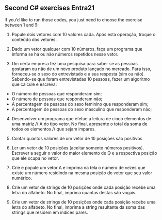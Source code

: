 ## Second C# exercises Entra21

If you'd like to run those codes, you just need to choose the exercise between 1 and 9:

1. Popule dois vetores com 10 valores cada. Após esta operação, troque o conteúdo dos vetores.

2. Dado um vetor qualquer com 10 números, faça um programa que informa se há ou não números repetidos nesse vetor.

3. Um certa empresa fez uma pesquisa para saber se as pessoas gostaram ou não de um novo produto lançado no mercado. Para isso, forneceu-se o sexo do entrevistado e a sua resposta (sim ou não). Sabendo-se que foram entrevistadas 10 pessoas, fazer um algoritmo que calcule e escreva:
- O número de pessoas que responderam sim;
- O número de pessoas que responderam não;
- A percentagem de pessoas do sexo feminino que responderam sim;
- A percentagem de pessoas do sexo masculino que responderam não;

4. Desenvolver um programa que efetue a leitura de cinco elementos de uma matriz // A do tipo vetor. No final, apresente o total da soma de todos os elementos // que sejam impares.

5. Contar quantos valores de um vetor de 10 posições são positivos.

6. Ler um vetor de 10 posições (aceitar somente números positivos). Escrever a seguir o valor do maior elemento de Q e a respectiva posição que ele ocupa no vetor.

7. Crie e popule um vetor A e imprima na tela o número de vezes que existe um número residindo na mesma posição do vetor que seu valor numérico.

8. Crie um vetor de strings de 10 posições onde cada posição recebe uma letra do alfabeto. No final, imprima quantas destas são vogais.

9. Crie um vetor de strings de 10 posições onde cada posição recebe uma letra do alfabeto. No final, imprima a string resultante da soma das strings que residem em índices pares.
